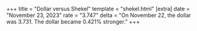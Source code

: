 +++
title = "Dollar versus Shekel"
template = "shekel.html"
[extra]
date = "November 23, 2023"
rate = "3.747"
delta = "On November 22, the dollar was 3.731. The dollar became 0.421% stronger."
+++
